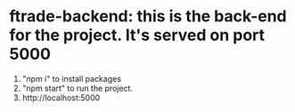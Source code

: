 # ftrade-backend: this is the back-end for the project. It's served on port 5000
1. "npm i" to install packages
2. "npm start" to run the project.
3. http://localhost:5000
